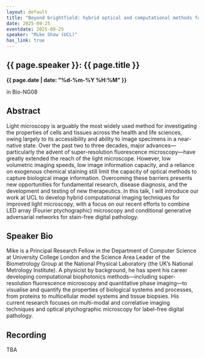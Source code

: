 ```yaml
---
layout: default
title: "Beyond brightfield: hybrid optical and computational methods for high-information-content biomedical microscopy"
date: 2025-09-25
eventdate: 2025-09-25
speaker: "Mike Shaw (UCL)"
has_link: true
---
```


## {{ page.speaker }}: {{ page.title }}

**{{ page.date | date: "%d-%m-%Y %H:%M" }}**

in Bio-NG08

## Abstract
Light microscopy is arguably the most widely used method for investigating the properties of cells and tissues across the health and life sciences, owing largely to its accessibility and ability to image specimens in a near-native state. Over the past two to three decades, major advances—particularly the advent of super-resolution fluorescence microscopy—have greatly extended the reach of the light microscope. However, low volumetric imaging speeds, low image information capacity, and a reliance on exogenous chemical staining still limit the capacity of optical methods to capture biological image information. Overcoming these barriers presents new opportunities for fundamental research, disease diagnosis, and the development and testing of new therapeutics.
In this talk, I will introduce our work at UCL to develop hybrid computational imaging techniques for improved light microscopy, with a focus on our recent efforts to combine LED array (Fourier ptychographic) microscopy and conditional generative adversarial networks for stain-free digital pathology.

## Speaker Bio
Mike is a Principal Research Fellow in the Department of Computer Science at University College London and the Science Area Leader of the Biometrology Group at the National Physical Laboratory (the UK’s National Metrology Institute). A physicist by background,
 he has spent his career developing computational biophotonics methods—including super-resolution fluorescence microscopy and quantitative phase imaging—to visualise and quantify the properties of biological systems and processes, from proteins to multicellular
 model systems and tissue biopsies. His current research focuses on multi-modal and correlative imaging techniques and optical ptychographic microscopy for label-free digital pathology.

## Recording
TBA
